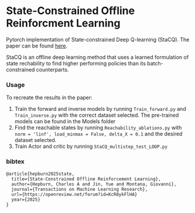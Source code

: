 # State-Constrained Offline Reinforcment Learning

Pytorch implementation of State-constrained Deep Q-learning (StaCQ). The paper can be found [here](https://openreview.net/forum?id=KcR8ykFlHA).

StaCQ is an offline deep learning method that uses a learned formulation of state rechability to find higher performing policies than its batch-constrained counterparts.



### Usage

To recreate the results in the paper:
1. Train the forward and inverse models by running
   `Train_forward.py` and `Train_inverse.py`
   with the correct dataset selected.
   The pre-trained models can be found in the Models folder
2. Find the reachable states by running
   `Reachability_ablations.py`
   with `norm = 'linf', load_minmax = False, delta_X = 0.1` and the desired dataset selected.
3. Train Actor and critic by running
   `StaCQ_multistep_test_LOOP.py`

### bibtex
```
@article{hepburn2025state,
  title={State-Constrained Offline Reinforcement Learning},
  author={Hepburn, Charles A and Jin, Yue and Montana, Giovanni},
  journal={Transactions on Machine Learning Research},
  url={https://openreview.net/forum?id=KcR8ykFlHA}
  year={2025}
}
```
